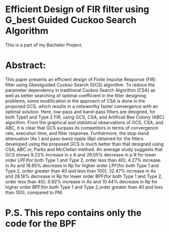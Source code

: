 
# Efficient Design of FIR filter using G_best Guided Cuckoo Search Algorithm

This is a part of my Bachelor Project. 

# Abstract: 
This paper presents an efficient design of Finite Impulse Response (FIR) filter using Gbestguided Cuckoo Search (GCS) algorithm. To reduce the parameter dependency in traditional Cuckoo Search Algorithm (CSA) as well as better searching of optimal coefficient in the filter designing problems, some modification in the approach of CSA is done in the proposed GCS, which results in a noteworthy faster convergence with an optimal solution. Here, low-pass and band-pass filters are designed, for both Type1 and Type 2 FIR, using GCS, CSA, and Artificial Bee Colony (ABC) algorithm. From the graphical and statistical observations of GCS, CSA, and ABC, it is clear that GCS surpass its competitors in terms of convergence rate, execution time, and filter response. Furthermore, the stop-band attenuation (As ) and pass-band ripple (Rp) obtained for the filters developed using the proposed GCS is much better than that designed using CSA, ABC or, Parks and McClellan method. An average study suggests that GCS shows 9.23% increase in s A and 26.05% decrease in p R for lower order LPF(for both Type 1 and Type 2, order less than 40); 4.27% increase in As and 18.85% decrease in Rp for higher order LPF(for both Type 1 and Type 2, order greater than 40 and less than 100); 32.47% increase in As and 28.18% decrease in Rp for lower order BPF(for both Type 1 and Type 2, order less than 40); 6.92% increase in As and 10.44% decrease in Rp for higher order BPF(for both Type 1 and Type 2,order greater than 40 and less than 100), compared to PM.


# P.S. This repo contains only the code for the BPF 

